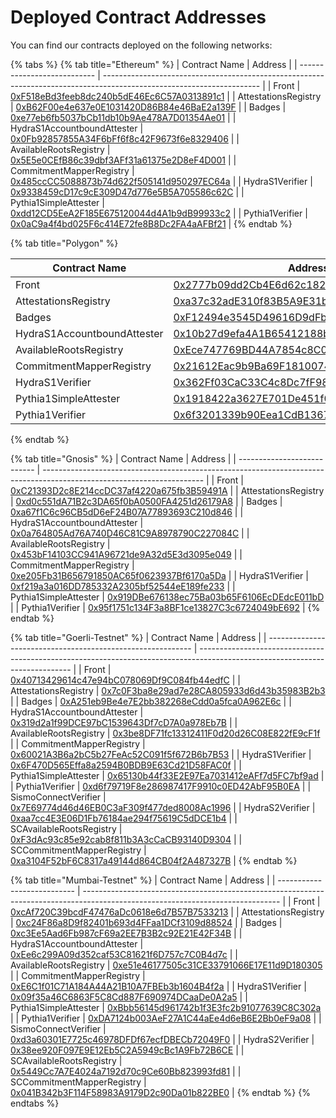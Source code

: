 # Deployed Contract Addresses

You can find our contracts deployed on the following networks:

{% tabs %}
{% tab title="Ethereum" %}
| Contract Name               | Address                                                                                                               |
| --------------------------- | --------------------------------------------------------------------------------------------------------------------- |
| Front                       | [0xF518eBd3feeb8dc240b5dE46Ec6C57A0313891c1](https://etherscan.io/address/0xF518eBd3feeb8dc240b5dE46Ec6C57A0313891c1) |
| AttestationsRegistry        | [0xB62F00e4e637e0E1031420D86B84e46BaE2a139F](https://etherscan.io/address/0xB62F00e4e637e0E1031420D86B84e46BaE2a139F) |
| Badges                      | [0xe77eb6fb5037bCb11db10b9Ae478A7D01354Ae01](https://etherscan.io/address/0xe77eb6fb5037bCb11db10b9Ae478A7D01354Ae01) |
| HydraS1AccountboundAttester | [0x0Fb92857855A34F6bFf6f8c42F9673f6e8329406](https://etherscan.io/address/0x0Fb92857855A34F6bFf6f8c42F9673f6e8329406) |
| AvailableRootsRegistry      | [0x5E5e0CEfB86c39dbf3AFf31a61375e2D8eF4D001](https://etherscan.io/address/0x5E5e0CEfB86c39dbf3AFf31a61375e2D8eF4D001) |
| CommitmentMapperRegistry    | [0x485ccCC5088873b74d622f505141d950297EC64a](https://etherscan.io/address/0x485ccCC5088873b74d622f505141d950297EC64a) |
| HydraS1Verifier             | [0x9338459cD17c9cE309D47d776e5B5A705586c62C](https://etherscan.io/address/0x9338459cD17c9cE309D47d776e5B5A705586c62C) |
| Pythia1SimpleAttester       | [0xdd12CD5EeA2F185E675120044d4A1b9dB99933c2](https://etherscan.io/address/0xdd12CD5EeA2F185E675120044d4A1b9dB99933c2) |
| Pythia1Verifier             | [0x0aC9a4f4bd025F6c414E72fe8B8Dc2FA4aAFBf21](https://etherscan.io/address/0x0aC9a4f4bd025F6c414E72fe8B8Dc2FA4aAFBf21) |
{% endtab %}

{% tab title="Polygon" %}
<table><thead><tr><th>Contract Name</th><th>Address</th><th data-hidden></th></tr></thead><tbody><tr><td>Front</td><td><a href="https://polygonscan.com/address/0x2777b09dd2Cb4E6d62c1823AD074B43DfcC945Fd">0x2777b09dd2Cb4E6d62c1823AD074B43DfcC945Fd</a></td><td></td></tr><tr><td>AttestationsRegistry</td><td><a href="https://polygonscan.com/address/0xa37c32adE310f83B5A9E31b82f72011D5BFb5EFA">0xa37c32adE310f83B5A9E31b82f72011D5BFb5EFA</a></td><td></td></tr><tr><td>Badges</td><td><a href="https://polygonscan.com/address/0xf12494e3545d49616d9dfb78e5907e9078618a34">0xF12494e3545D49616D9dFb78E5907E9078618a34</a></td><td></td></tr><tr><td>HydraS1AccountboundAttester</td><td><a href="https://polygonscan.com/address/0x10b27d9efa4a1b65412188b6f4f29e64cf5e0146">0x10b27d9efa4A1B65412188b6f4F29e64Cf5e0146</a></td><td></td></tr><tr><td>AvailableRootsRegistry</td><td><a href="https://polygonscan.com/address/0xece747769bd44a7854c8c0913a91aa801e42d0d0">0xEce747769BD44A7854c8C0913A91Aa801e42D0d0</a></td><td></td></tr><tr><td>CommitmentMapperRegistry</td><td><a href="https://polygonscan.com/address/0x21612eac9b9ba69f1810074998e5884ca14f5614">0x21612Eac9b9Ba69F1810074998E5884Ca14f5614</a></td><td></td></tr><tr><td>HydraS1Verifier</td><td><a href="https://polygonscan.com/address/0x362ff03cac33c4c8dc7ff98396dc19a68f29f57c">0x362Ff03CaC33C4c8Dc7fF98396Dc19a68F29F57C</a></td><td></td></tr><tr><td>Pythia1SimpleAttester</td><td><a href="https://polygonscan.com/address/0x1918422a3627E701De451f0d4Ed99B8DEaB0C37c">0x1918422a3627E701De451f0d4Ed99B8DEaB0C37c</a></td><td></td></tr><tr><td>Pythia1Verifier</td><td><a href="https://polygonscan.com/address/0x6f3201339b90Eea1CdB13670d5714ca06a49DfaD">0x6f3201339b90Eea1CdB13670d5714ca06a49DfaD</a></td><td></td></tr></tbody></table>
{% endtab %}

{% tab title="Gnosis" %}
| Contract Name               | Address                                                                                                                |
| --------------------------- | ---------------------------------------------------------------------------------------------------------------------- |
| Front                       | [0xC21393D2c8E214ccDC37af4220a675fb3B59491A](https://gnosisscan.io/address/0xC21393D2c8E214ccDC37af4220a675fb3B59491A) |
| AttestationsRegistry        | [0xd0c551dA71B2c3DA65f0bA0500FA4251d26179A8](https://gnosisscan.io/address/0xd0c551da71b2c3da65f0ba0500fa4251d26179a8) |
| Badges                      | [0xa67f1C6c96CB5dD6eF24B07A77893693C210d846](https://gnosisscan.io/address/0xa67f1c6c96cb5dd6ef24b07a77893693c210d846) |
| HydraS1AccountboundAttester | [0x0a764805Ad76A740D46C81C9A8978790C227084C](https://gnosisscan.io/address/0x0a764805ad76a740d46c81c9a8978790c227084c) |
| AvailableRootsRegistry      | [0x453bF14103CC941A96721de9A32d5E3d3095e049](https://gnosisscan.io/address/0x453bF14103CC941A96721de9A32d5E3d3095e049) |
| CommitmentMapperRegistry    | [0xe205Fb31B656791850AC65f0623937Bf6170a5Da](https://gnosisscan.io/address/0xe205Fb31B656791850AC65f0623937Bf6170a5Da) |
| HydraS1Verifier             | [0xf219a3a016DD785332A2305bf52544eE189fe233](https://gnosisscan.io/address/0xf219a3a016DD785332A2305bf52544eE189fe233) |
| Pythia1SimpleAttester       | [0x919DBe676138ec75Ba03b65F6106EcDEdcE011bD](https://gnosisscan.io/address/0x919DBe676138ec75Ba03b65F6106EcDEdcE011bD) |
| Pythia1Verifier             | [0x95f1751c134F3a8BF1ce13827C3c6724049bE692](https://gnosisscan.io/address/0x95f1751c134F3a8BF1ce13827C3c6724049bE692) |
{% endtab %}

{% tab title="Goerli-Testnet" %}
| Contract Name                                               | Address                                                                                                                      |
| ----------------------------------------------------------- | ---------------------------------------------------------------------------------------------------------------------------- |
| Front                                                       | [0x40713429614c47e94bC078069Df9C084fb44edfC](https://goerli.etherscan.io/address/0x40713429614c47e94bC078069Df9C084fb44edfC) |
| AttestationsRegistry                                        | [0x7c0F3ba8e29ad7e28CA805933d6d43b35983B2b3](https://goerli.etherscan.io/address/0x7c0F3ba8e29ad7e28CA805933d6d43b35983B2b3) |
| Badges                                                      | [0xA251eb9Be4e7E2bb382268eCdd0a5fca0A962E6c](https://goerli.etherscan.io/address/0xA251eb9Be4e7E2bb382268eCdd0a5fca0A962E6c) |
| HydraS1AccountboundAttester                                 | [0x319d2a1f99DCE97bC1539643Df7cD7A0a978Eb7B](https://goerli.etherscan.io/address/0x319d2a1f99DCE97bC1539643Df7cD7A0a978Eb7B) |
| AvailableRootsRegistry                                      | [0x3be8DF71fc13312411F0d20d26C08E822fE9cF1f](https://goerli.etherscan.io/address/0x3be8DF71fc13312411F0d20d26C08E822fE9cF1f) |
| CommitmentMapperRegistry                                    | [0x60021A3B6a2bC5b27FeAc52C091f5f672B6b7B53](https://goerli.etherscan.io/address/0x60021A3B6a2bC5b27FeAc52C091f5f672B6b7B53) |
| HydraS1Verifier                                             | [0x6F470D565Effa8a2594B0BDB9E63Cd21D58FAC0f](https://goerli.etherscan.io/address/0x6F470D565Effa8a2594B0BDB9E63Cd21D58FAC0f) |
| Pythia1SimpleAttester                                       | [0x65130b44f33E2E97Ea7031412eAFf7d5FC7bf9ad](https://goerli.etherscan.io/address/0x65130b44f33E2E97Ea7031412eAFf7d5FC7bf9ad) |
| Pythia1Verifier                                             | [0xd6f79719F8e286987417F9910c0ED42AbF95B0EA](https://goerli.etherscan.io/address/0xd6f79719F8e286987417F9910c0ED42AbF95B0EA) |
| SismoConnectVerifier                                        | [0x7E69774d46d46EB0C3aF309f477ded8008Ac1996](https://goerli.etherscan.io/address/0x7E69774d46d46EB0C3aF309f477ded8008Ac1996) |
| HydraS2Verifier                                             | [0xaa7cc4E3E06D1Fb76184ae294f75619C5dDCE1b4](https://goerli.etherscan.io/address/0xaa7cc4E3E06D1Fb76184ae294f75619C5dDCE1b4) |
| SCAvailableRootsRegistry                                    | [0xF3dAc93c85e92cab8f811b3A3cCaCB93140D9304](https://goerli.etherscan.io/address/0xF3dAc93c85e92cab8f811b3A3cCaCB93140D9304) |
| SCCommitmentMapperRegistry                                  | [0xa3104F52bF6C8317a49144d864CB04f2A487327B](https://goerli.etherscan.io/address/0xa3104F52bF6C8317a49144d864CB04f2A487327B) |
{% endtab %}

{% tab title="Mumbai-Testnet" %}
| Contract Name               | Address                                                                                                                         |
| --------------------------- | ------------------------------------------------------------------------------------------------------------------------------- |
| Front                       | [0xcAf720C39bcdF47476aDc0618e6d7B57B7533213](https://mumbai.polygonscan.com/address/0xcAf720C39bcdF47476aDc0618e6d7B57B7533213) |
| AttestationsRegistry        | [0xc24F86a8D9f82401b693d4FFaa1DCf3109d88524](https://mumbai.polygonscan.com/address/0xc24F86a8D9f82401b693d4FFaa1DCf3109d88524) |
| Badges                      | [0xc3Ee5Aad6Fb987cF69a2EE7B3B2c92E21E42F34B](https://mumbai.polygonscan.com/address/0xc3Ee5Aad6Fb987cF69a2EE7B3B2c92E21E42F34B) |
| HydraS1AccountboundAttester | [0xEe6c299A09d352caf53C81621f6D757c7C0B4d7c](https://mumbai.polygonscan.com/address/0xEe6c299A09d352caf53C81621f6D757c7C0B4d7c) |
| AvailableRootsRegistry      | [0xe51e46177505c31CE33791066E17E11d9D180305](https://mumbai.polygonscan.com/address/0xe51e46177505c31CE33791066E17E11d9D180305) |
| CommitmentMapperRegistry    | [0xE6C1f01C71A184A44A21B10A7FBEb3b1604B4f2a](https://mumbai.polygonscan.com/address/0xE6C1f01C71A184A44A21B10A7FBEb3b1604B4f2a) |
| HydraS1Verifier             | [0x09f35a46C6863F5C8Cd887F690974DCaaDe0A2a5](https://mumbai.polygonscan.com/address/0x09f35a46C6863F5C8Cd887F690974DCaaDe0A2a5) |
| Pythia1SimpleAttester       | [0xBbb56145d961742b1f3E3fc2b91077639C8C302a](https://mumbai.polygonscan.com/address/0xBbb56145d961742b1f3E3fc2b91077639C8C302a) |
| Pythia1Verifier             | [0xDA7124b003AeF27A1C44aEe4d6eB6E2Bb0eF9a08](https://mumbai.polygonscan.com/address/0xDA7124b003AeF27A1C44aEe4d6eB6E2Bb0eF9a08) |
| SismoConnectVerifier        | [0xd3a60301E7725c46978DFDf67ecfDBECb72049F0](https://mumbai.polygonscan.com/address/0xd3a60301E7725c46978DFDf67ecfDBECb72049F0) |
| HydraS2Verifier             | [0x38ee920F097E9E12Eb5C2A5949cBc1A9Fb72B6CE](https://mumbai.polygonscan.com/address/0x38ee920F097E9E12Eb5C2A5949cBc1A9Fb72B6CE) |
| SCAvailableRootsRegistry    | [0x5449Cc7A7E4024a7192d70c9Ce60Bb823993fd81](https://mumbai.polygonscan.com/address/0x5449Cc7A7E4024a7192d70c9Ce60Bb823993fd81) |
| SCCommitmentMapperRegistry  | [0x041B342b3F114F58983A9179D2c90Da01b822BE0](https://mumbai.polygonscan.com/address/0x041B342b3F114F58983A9179D2c90Da01b822BE0) |
{% endtab %}
{% endtabs %}
